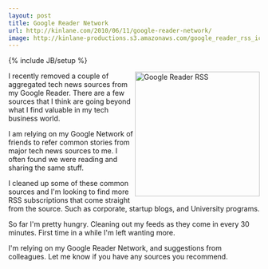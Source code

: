 ```yaml
---
layout: post
title: Google Reader Network
url: http://kinlane.com/2010/06/11/google-reader-network/
image: http://kinlane-productions.s3.amazonaws.com/google_reader_rss_icons.jpg
---
```

{% include JB/setup %}
<p>
     <img class="alignnone c1" title="Google Reader RSS" src="http://kinlane-productions.s3.amazonaws.com/google_reader_rss_icons.jpg"  width="250" align="right" /> I recently removed a couple of aggregated tech news sources from my Google Reader. There are a few sources that I think are going beyond what I find valuable in my tech business world.
</p>

<p>
     I am relying on my Google Network of friends to refer common stories from major tech news sources to me. I often found we were reading and sharing the same stuff.
</p>

<p>
     I cleaned up some of these common sources and I'm looking to find more RSS subscriptions that come straight from the source. Such as corporate, startup blogs, and University programs.
</p>

<p>
     So far I'm pretty hungry. Cleaning out my feeds as they come in every 30 minutes. First time in a while I'm left wanting more.
</p>

<p>
     I'm relying on my Google Reader Network, and suggestions from colleagues. Let me know if you have any sources you recommend.
</p>